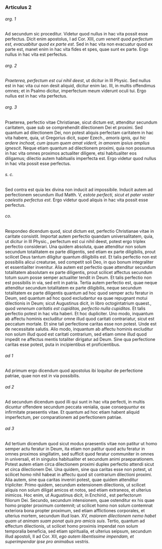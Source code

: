 ### Articulus 2

###### arg. 1
Ad secundum sic proceditur. Videtur quod nullus in hac vita possit esse perfectus. Dicit enim apostolus, I ad Cor. XIII, *cum venerit quod perfectum est, evacuabitur quod ex parte est*. Sed in hac vita non evacuatur quod ex parte est, manet enim in hac vita fides et spes, quae sunt ex parte. Ergo nullus in hac vita est perfectus.

###### arg. 2
*Praeterea, perfectum est cui nihil deest*, ut dicitur in III Physic. Sed nullus est in hac vita cui non desit aliquid, dicitur enim Iac. III, in multis offendimus omnes; et in Psalmo dicitur, imperfectum meum viderunt oculi tui. Ergo nullus est in hac vita perfectus.

###### arg. 3
Praeterea, perfectio vitae Christianae, sicut dictum est, attenditur secundum caritatem, quae sub se comprehendit dilectionem Dei et proximi. Sed quantum ad dilectionem Dei, non potest aliquis perfectam caritatem in hac vita habere, quia, ut Gregorius dicit, super Ezech., *amoris ignis, qui hic ardere inchoat, cum ipsum quem amat viderit, in amorem ipsius amplius ignescit*. Neque etiam quantum ad dilectionem proximi, quia non possumus in hac vita omnes proximos actualiter diligere, etsi habitualiter eos diligamus; dilectio autem habitualis imperfecta est. Ergo videtur quod nullus in hac vita possit esse perfectus.

###### s. c.
Sed contra est quia lex divina non inducit ad impossibile. Inducit autem ad perfectionem secundum illud Matth. V, *estote perfecti, sicut et pater vester caelestis perfectus est*. Ergo videtur quod aliquis in hac vita possit esse perfectus.

###### co.
Respondeo dicendum quod, sicut dictum est, perfectio Christianae vitae in caritate consistit. Importat autem perfectio quandam universalitatem, quia, ut dicitur in III Physic., perfectum est cui nihil deest, potest ergo triplex perfectio considerari. Una quidem absoluta, quae attenditur non solum secundum totalitatem ex parte diligentis, sed etiam ex parte diligibilis, prout scilicet Deus tantum diligitur quantum diligibilis est. Et talis perfectio non est possibilis alicui creaturae, sed competit soli Deo, in quo bonum integraliter et essentialiter invenitur. Alia autem est perfectio quae attenditur secundum totalitatem absolutam ex parte diligentis, prout scilicet affectus secundum totum suum posse semper actualiter tendit in Deum. Et talis perfectio non est possibilis in via, sed erit in patria. Tertia autem perfectio est, quae neque attenditur secundum totalitatem ex parte diligibilis, neque secundum totalitatem ex parte diligentis quantum ad hoc quod semper actu feratur in Deum, sed quantum ad hoc quod excludantur ea quae repugnant motui dilectionis in Deum; sicut Augustinus dicit, in libro octogintatrium quaest., quod *venenum caritatis est cupiditas, perfectio nulla cupiditas*. Et talis perfectio potest in hac vita haberi. Et hoc dupliciter. Uno modo, inquantum ab affectu hominis excluditur omne illud quod caritati contrariatur, sicut est peccatum mortale. Et sine tali perfectione caritas esse non potest. Unde est de necessitate salutis. Alio modo, inquantum ab affectu hominis excluditur non solum illud quod est caritati contrarium, sed etiam omne illud quod impedit ne affectus mentis totaliter dirigatur ad Deum. Sine qua perfectione caritas esse potest, puta in incipientibus et proficientibus.

###### ad 1
Ad primum ergo dicendum quod apostolus ibi loquitur de perfectione patriae, quae non est in via possibilis.

###### ad 2
Ad secundum dicendum quod illi qui sunt in hac vita perfecti, in multis dicuntur offendere secundum peccata venialia, quae consequuntur ex infirmitate praesentis vitae. Et quantum ad hoc etiam habent aliquid imperfectum, per comparationem ad perfectionem patriae.

###### ad 3
Ad tertium dicendum quod sicut modus praesentis vitae non patitur ut homo semper actu feratur in Deum, ita etiam non patitur quod actu feratur in omnes proximos singillatim, sed sufficit quod feratur communiter in omnes in universali, et in singulos habitualiter et secundum animi praeparationem. Potest autem etiam circa dilectionem proximi duplex perfectio attendi sicut et circa dilectionem Dei. Una quidem, sine qua caritas esse non potest, ut scilicet homo nihil habeat in affectu quod sit contrarium dilectioni proximi. Alia autem, sine qua caritas inveniri potest, quae quidem attenditur tripliciter. Primo quidem, secundum extensionem dilectionis, ut scilicet aliquis non solum diligat amicos et notos, sed etiam extraneos, et ulterius inimicos. Hoc enim, ut Augustinus dicit, in Enchirid., est perfectorum filiorum Dei. Secundo, secundum intensionem, quae ostenditur ex his quae homo propter proximum contemnit; ut scilicet homo non solum contemnat exteriora bona propter proximum, sed etiam afflictiones corporales, et ulterius mortem, secundum illud Ioan. XV, *maiorem dilectionem nemo habet quam ut animam suam ponat quis pro amicis suis*. Tertio, quantum ad effectum dilectionis, ut scilicet homo proximis impendat non solum temporalia beneficia, sed etiam spiritualia, et ulterius seipsum, secundum illud apostoli, II ad Cor. XII, *ego autem libentissime impendam, et superimpendar ipse pro animabus vestris*.

